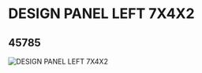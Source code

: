# DESIGN PANEL LEFT 7X4X2
## 45785
![DESIGN PANEL LEFT 7X4X2](https://lc-www-live-s.legocdn.com/media/bricks/5/2/4286414.jpg)